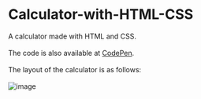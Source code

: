 # Calculator-with-HTML-CSS
A calculator made with HTML and CSS. <br><br>
The code is also available at <a href = "https://codepen.io/Arashi1610/pen/OJvNYXX?editors=1100">CodePen</a>. <br><br>
The layout of the calculator is as follows: <br><br>
![image](https://user-images.githubusercontent.com/61089784/178141722-2c1a89e2-be88-4b29-b48c-18438b2c1860.png)
